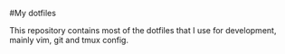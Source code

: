 #My dotfiles

This repository contains most of the dotfiles that I use for development, mainly vim, git
and tmux config.
